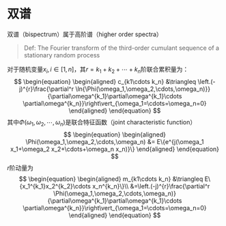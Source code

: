 # 双谱
双谱（bispectrum）属于高阶谱（higher order spectra）

> Def: The Fourier transform of the third-order cumulant sequence of a stationary random process

对于随机变量$x_i, i\in[1,n]$，其$r=k_1+k_2+\cdots+k_n$阶联合累积量为：
$$
\begin{equation}
\begin{aligned}
c_{k1\cdots k_n} &\triangleq \left.(-j)^{r}\frac{\partial^r \ln{\Phi(\omega_1,\omega_2,\cdots,\omega_n)}}{\partial\omega^{k_1}\partial\omega^{k_1}\cdots \partial\omega^{k_n}}\right\vert_{\omega_1=\cdots=\omega_n=0}
\end{aligned}
\end{equation}
$$
其中$\Phi(\omega_1,\omega_2,\cdots,\omega_n)$是联合特征函数（joint characteristic function）
$$
\begin{equation}
\begin{aligned}
\Phi(\omega_1,\omega_2,\cdots,\omega_n) &= E\{e^{j(\omega_1 x_1+\omega_2 x_2+\cdots+\omega_n x_n)}\}
\end{aligned}
\end{equation}
$$
$r$阶动量为
$$
\begin{equation}
\begin{aligned}
m_{k1\cdots k_n} &\triangleq E\{x_1^{k_1}x_2^{k_2}\cdots x_n^{k_n}\}\\
&=\left.(-j)^{r}\frac{\partial^r \Phi(\omega_1,\omega_2,\cdots,\omega_n)}{\partial\omega^{k_1}\partial\omega^{k_1}\cdots \partial\omega^{k_n}}\right\vert_{\omega_1=\cdots=\omega_n=0}
\end{aligned}
\end{equation}
$$
